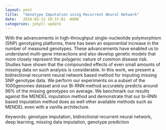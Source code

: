 ```yaml
---
layout: post
title:  "Genotype Imputation using Recurrent Neural Network"
date:   2016-03-12 19:37:01 -0800
categories: jekyll update
---
```


With the advancements in high-throughput single-nucleotide polymorphism (SNP) genotyping platforms, there has been an exponential increase in the number of measured genotypes. These advancements have enabled us to understand multi-gene interactions and also develop genetic models that more closely represent the polygenic nature of common disease risk. Studies have shown that the compounded effects of even small amounts of missing data on such analysis is considerable. In this work, we present a bidirectional recurrent neural network based method for imputing missing SNP genotype data. We perform our experiments on a subset of the 1000genomes dataset and our Bi-RNN method accurately predicts around 96% of the missing genotypes on average. We benchmark our results against the MENDEL imputation method and demonstrate that our bi-RNN based imputation method does as well other available methods such as MENDEL even with a vanilla architecture.

Keywords: genotype imputation, bidirectional recurrent neural network, deep learning, missing data imputation, genotype prediction

